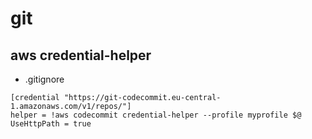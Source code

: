 # git
## aws credential-helper
- .gitignore
```
[credential "https://git-codecommit.eu-central-1.amazonaws.com/v1/repos/"]
helper = !aws codecommit credential-helper --profile myprofile $@
UseHttpPath = true
```
